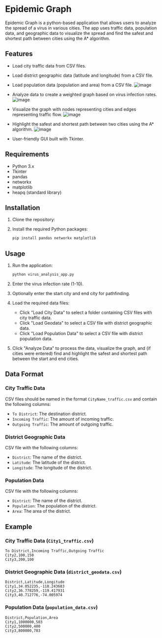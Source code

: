 
# Epidemic Graph

Epidemic Graph is a python-based application that allows users to analyze the spread of a virus in various cities. The app uses traffic data, population data, and geographic data to visualize the spread and find the safest and shortest path between cities using the A* algorithm.


## Features

- Load city traffic data from CSV files.
- Load district geographic data (latitude and longitude) from a CSV file.
- Load population data (population and area) from a CSV file.
![image](https://github.com/SaPok5/Virus-Spread-Analysis-using-Graph-concept-and-path-finding-algo/assets/98219026/e6edb62e-74a2-4347-a9e2-290ece27ac5b)

- Analyze data to create a weighted graph based on virus infection rates.
 ![image](https://github.com/SaPok5/Virus-Spread-Analysis-using-Graph-concept-and-path-finding-algo/assets/98219026/d742cb15-b5d7-4477-b6fb-c495d7143ead)

- Visualize the graph with nodes representing cities and edges representing traffic flow.
  ![image](https://github.com/SaPok5/Virus-Spread-Analysis-using-Graph-concept-and-path-finding-algo/assets/98219026/260d5b93-41ea-41b5-b028-8ecee4684e17)

- Highlight the safest and shortest path between two cities using the A* algorithm.
  ![image](https://github.com/SaPok5/Virus-Spread-Analysis-using-Graph-concept-and-path-finding-algo/assets/98219026/f1529715-4050-4d5c-8e2a-b0560b39fbce)

- User-friendly GUI built with Tkinter.

## Requirements

- Python 3.x
- Tkinter
- pandas
- networkx
- matplotlib
- heapq (standard library)

## Installation

1. Clone the repository:

2. Install the required Python packages:
    ```bash
    pip install pandas networkx matplotlib
    ```

## Usage

1. Run the application:
    ```bash
    python virus_analysis_app.py
    ```

2. Enter the virus infection rate (1-10).

3. Optionally enter the start city and end city for pathfinding.

4. Load the required data files:
    - Click "Load City Data" to select a folder containing CSV files with city traffic data.
    - Click "Load Geodata" to select a CSV file with district geographic data.
    - Click "Load Population Data" to select a CSV file with district population data.

5. Click "Analyze Data" to process the data, visualize the graph, and (if cities were entered) find and highlight the safest and shortest path between the start and end cities.

## Data Format

### City Traffic Data

CSV files should be named in the format `CityName_traffic.csv` and contain the following columns:

- `To District`: The destination district.
- `Incoming Traffic`: The amount of incoming traffic.
- `Outgoing Traffic`: The amount of outgoing traffic.

### District Geographic Data

CSV file with the following columns:

- `District`: The name of the district.
- `Latitude`: The latitude of the district.
- `Longitude`: The longitude of the district.

### Population Data

CSV file with the following columns:

- `District`: The name of the district.
- `Population`: The population of the district.
- `Area`: The area of the district.

## Example

### City Traffic Data (`City1_traffic.csv`)
```csv
To District,Incoming Traffic,Outgoing Traffic
City2,100,150
City3,200,100
```

### District Geographic Data (`district_geodata.csv`)
```csv
District,Latitude,Longitude
City1,34.052235,-118.243683
City2,36.778259,-119.417931
City3,40.712776,-74.005974
```

### Population Data (`population_data.csv`)
```csv
District,Population,Area
City1,1000000,503
City2,500000,400
City3,800000,783
```




